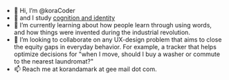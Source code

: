- 👋 Hi, I’m @koraCoder
- 👀 and I study [cognition and identity](https://markkoranda.com)
- 🌱 I’m currently learning about how people learn through using words, and how things were invented during the industrial revolution.
- 💞️ I’m looking to collaborate on any UX-design problem that aims to close the equity gaps in everyday behavior. For example, a tracker that helps optimize decisions for 
"when I move, should I buy a washer or commute to the nearest laundromat?" 
- 📫 Reach me at korandamark at gee mail dot com.

<!---
koraCoder/koraCoder is a ✨ special ✨ repository because its `README.md` (this file) appears on your GitHub profile.
You can click the Preview link to take a look at your changes.
--->
